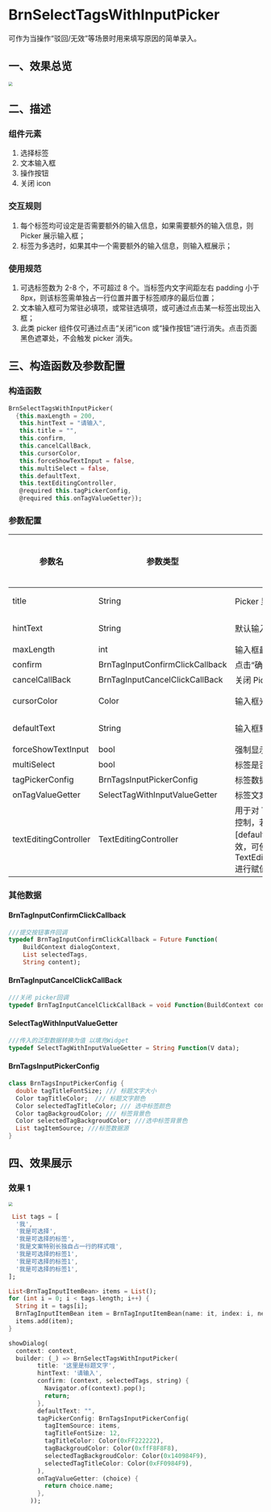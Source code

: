 # BrnSelectTagsWithInputPicker

可作为当操作“驳回/无效”等场景时用来填写原因的简单录入。

## 一、效果总览

<img src="./img/BrnSelectTagsWithInputPicker1.png" style="zoom:50%;" />

## 二、描述

### 组件元素

1. 选择标签
2. 文本输入框
3. 操作按钮
4. 关闭 icon

### 交互规则

1. 每个标签均可设定是否需要额外的输入信息，如果需要额外的输入信息，则 Picker 展示输入框；
2. 标签为多选时，如果其中一个需要额外的输入信息，则输入框展示；

### 使用规范

1. 可选标签数为 2-8 个，不可超过 8 个。当标签内文字间距左右 padding 小于 8px，则该标签需单独占一行位置并置于标签顺序的最后位置；
2. 文本输入框可为常驻必填项，或常驻选填项，或可通过点击某一标签出现出入框；
3. 此类 picker 组件仅可通过点击“关闭”icon 或“操作按钮”进行消失。点击页面黑色遮罩处，不会触发 picker 消失。

## 三、构造函数及参数配置

### 构造函数

```dart
BrnSelectTagsWithInputPicker(
  {this.maxLength = 200,
   this.hintText = "请输入",
   this.title = "",
   this.confirm,
   this.cancelCallBack,
   this.cursorColor,
   this.forceShowTextInput = false,
   this.multiSelect = false,
   this.defaultText,
   this.textEditingController,
   @required this.tagPickerConfig,
   @required this.onTagValueGetter});
```

### 参数配置

| 参数名                | 参数类型                        | 描述                                                                                                              | 是否必填 | 默认值   |
| --------------------- | ------------------------------- | ----------------------------------------------------------------------------------------------------------------- | -------- | -------- |
| title                 | String                          | Picker 显示标题                                                                                                   | 否       | 空字符串 |
| hintText              | String                          | 默认输入框提示文本                                                                                                | 否       | 请输入   |
| maxLength             | int                             | 输入框最长文本字符数                                                                                              | 否       | 200      |
| confirm               | BrnTagInputConfirmClickCallback | 点击“确定”按钮事件回调                                                                                            | 否       | -        |
| cancelCallBack        | BrnTagInputCancelClickCallBack  | 关闭 Picker 事件回调                                                                                              | 否       | -        |
| cursorColor           | Color                           | 输入框光标颜色                                                                                                    | 否       | 主题色   |
| defaultText           | String                          | 输入框默认文本                                                                                                    | 否       | 空字符串 |
| forceShowTextInput    | bool                            | 强制显示输入框                                                                                                    | 否       | FALSE    |
| multiSelect           | bool                            | 标签是否多选                                                                                                      | 否       | FALSE    |
| tagPickerConfig       | BrnTagsInputPickerConfig        | 标签数据源                                                                                                        | 是       | null     |
| onTagValueGetter      | SelectTagWithInputValueGetter   | 标签文案显示回调                                                                                                  | 是       | null     |
| textEditingController | TextEditingController           | 用于对 TextField 更精细的控制，若传入该字段，[defaultText] 参数将失效，可使用 TextEditingController.text 进行赋值 | 否       |          |

### 其他数据

#### BrnTagInputConfirmClickCallback

```dart
///提交按钮事件回调
typedef BrnTagInputConfirmClickCallback = Future Function(
    BuildContext dialogContext,
    List selectedTags,
    String content);

```

#### BrnTagInputCancelClickCallBack

```dart
///关闭 picker回调
typedef BrnTagInputCancelClickCallBack = void Function(BuildContext context);

```

#### SelectTagWithInputValueGetter

```dart
///传入的泛型数据转换为值 以填充Widget
typedef SelectTagWithInputValueGetter = String Function(V data);

```

#### BrnTagsInputPickerConfig

```dart
class BrnTagsInputPickerConfig {
  double tagTitleFontSize; /// 标题文字大小
  Color tagTitleColor;  /// 标题文字颜色
  Color selectedTagTitleColor; /// 选中标签颜色
  Color tagBackgroudColor; /// 标签背景色
  Color selectedTagBackgroudColor; ///选中标签背景色
  List tagItemSource; ///标签数据源
}
```

## 四、效果展示

### 效果 1

<img src="./img/BrnSelectTagsWithInputPicker1.png" style="zoom:50%;" />

```dart
 List tags = [
  '我',
  '我是可选择',
  '我是可选择的标签',
  '我是文案特别长独自占一行的样式哦',
  '我是可选择的标签1',
  '我是可选择的标签1',
  '我是可选择的标签1',
];

List<BrnTagInputItemBean> items = List();
for (int i = 0; i < tags.length; i++) {
  String it = tags[i];
  BrnTagInputItemBean item = BrnTagInputItemBean(name: it, index: i, needExplane: (i % 2 == 0));
  items.add(item);
}

showDialog(
  context: context,
  builder: (_) => BrnSelectTagsWithInputPicker(
        title: '这里是标题文字',
        hintText: '请输入',
        confirm: (context, selectedTags, string) {
          Navigator.of(context).pop();
          return;
        },
        defaultText: "",
        tagPickerConfig: BrnTagsInputPickerConfig(
          tagItemSource: items,
          tagTitleFontSize: 12,
          tagTitleColor: Color(0xFF222222),
          tagBackgroudColor: Color(0xffF8F8F8),
          selectedTagBackgroudColor: Color(0x140984F9),
          selectedTagTitleColor: Color(0xFF0984F9),
        ),
        onTagValueGetter: (choice) {
          return choice.name;
        },
      ));
```
